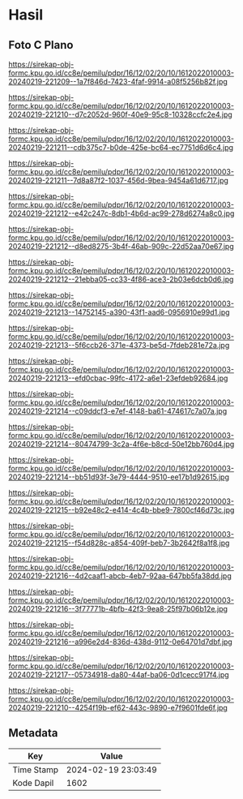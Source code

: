 # Hasil

## Foto C Plano

https://sirekap-obj-formc.kpu.go.id/cc8e/pemilu/pdpr/16/12/02/20/10/1612022010003-20240219-221209--1a7f846d-7423-4faf-9914-a08f5256b82f.jpg

https://sirekap-obj-formc.kpu.go.id/cc8e/pemilu/pdpr/16/12/02/20/10/1612022010003-20240219-221210--d7c2052d-960f-40e9-95c8-10328ccfc2e4.jpg

https://sirekap-obj-formc.kpu.go.id/cc8e/pemilu/pdpr/16/12/02/20/10/1612022010003-20240219-221211--cdb375c7-b0de-425e-bc64-ec7751d6d6c4.jpg

https://sirekap-obj-formc.kpu.go.id/cc8e/pemilu/pdpr/16/12/02/20/10/1612022010003-20240219-221211--7d8a87f2-1037-456d-9bea-9454a61d6717.jpg

https://sirekap-obj-formc.kpu.go.id/cc8e/pemilu/pdpr/16/12/02/20/10/1612022010003-20240219-221212--e42c247c-8db1-4b6d-ac99-278d6274a8c0.jpg

https://sirekap-obj-formc.kpu.go.id/cc8e/pemilu/pdpr/16/12/02/20/10/1612022010003-20240219-221212--d8ed8275-3b4f-46ab-909c-22d52aa70e67.jpg

https://sirekap-obj-formc.kpu.go.id/cc8e/pemilu/pdpr/16/12/02/20/10/1612022010003-20240219-221212--21ebba05-cc33-4f86-ace3-2b03e6dcb0d6.jpg

https://sirekap-obj-formc.kpu.go.id/cc8e/pemilu/pdpr/16/12/02/20/10/1612022010003-20240219-221213--14752145-a390-43f1-aad6-0956910e99d1.jpg

https://sirekap-obj-formc.kpu.go.id/cc8e/pemilu/pdpr/16/12/02/20/10/1612022010003-20240219-221213--5f6ccb26-371e-4373-be5d-7fdeb281e72a.jpg

https://sirekap-obj-formc.kpu.go.id/cc8e/pemilu/pdpr/16/12/02/20/10/1612022010003-20240219-221213--efd0cbac-99fc-4172-a6e1-23efdeb92684.jpg

https://sirekap-obj-formc.kpu.go.id/cc8e/pemilu/pdpr/16/12/02/20/10/1612022010003-20240219-221214--c09ddcf3-e7ef-4148-ba61-474617c7a07a.jpg

https://sirekap-obj-formc.kpu.go.id/cc8e/pemilu/pdpr/16/12/02/20/10/1612022010003-20240219-221214--80474799-3c2a-4f6e-b8cd-50e12bb760d4.jpg

https://sirekap-obj-formc.kpu.go.id/cc8e/pemilu/pdpr/16/12/02/20/10/1612022010003-20240219-221214--bb51d93f-3e79-4444-9510-ee17b1d92615.jpg

https://sirekap-obj-formc.kpu.go.id/cc8e/pemilu/pdpr/16/12/02/20/10/1612022010003-20240219-221215--b92e48c2-e414-4c4b-bbe9-7800cf46d73c.jpg

https://sirekap-obj-formc.kpu.go.id/cc8e/pemilu/pdpr/16/12/02/20/10/1612022010003-20240219-221215--f54d828c-a854-409f-beb7-3b2642f8a1f8.jpg

https://sirekap-obj-formc.kpu.go.id/cc8e/pemilu/pdpr/16/12/02/20/10/1612022010003-20240219-221216--4d2caaf1-abcb-4eb7-92aa-647bb5fa38dd.jpg

https://sirekap-obj-formc.kpu.go.id/cc8e/pemilu/pdpr/16/12/02/20/10/1612022010003-20240219-221216--3f77771b-4bfb-42f3-9ea8-25f97b06b12e.jpg

https://sirekap-obj-formc.kpu.go.id/cc8e/pemilu/pdpr/16/12/02/20/10/1612022010003-20240219-221216--a996e2d4-836d-438d-9112-0e64701d7dbf.jpg

https://sirekap-obj-formc.kpu.go.id/cc8e/pemilu/pdpr/16/12/02/20/10/1612022010003-20240219-221217--05734918-da80-44af-ba06-0d1cecc917f4.jpg

https://sirekap-obj-formc.kpu.go.id/cc8e/pemilu/pdpr/16/12/02/20/10/1612022010003-20240219-221210--4254f19b-ef62-443c-9890-e7f9601fde6f.jpg


## Metadata

| Key        | Value               |
| ---------- | ------------------- |
| Time Stamp | 2024-02-19 23:03:49 |
| Kode Dapil | 1602                |



